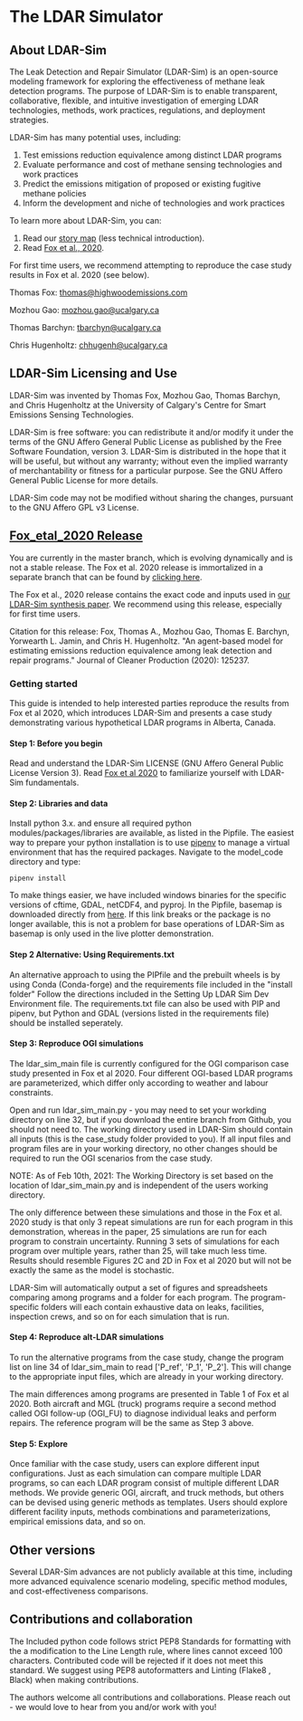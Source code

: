 # The LDAR Simulator
## About LDAR-Sim
The Leak Detection and Repair Simulator (LDAR-Sim) is an open-source modeling framework for exploring the effectiveness of methane leak detection programs. The purpose of LDAR-Sim is to enable transparent, collaborative, flexible, and intuitive investigation of emerging LDAR technologies, methods, work practices, regulations, and deployment strategies.

LDAR-Sim has many potential uses, including: 
  1) Test emissions reduction equivalence among distinct LDAR programs
  2) Evaluate performance and cost of methane sensing technologies and work practices
  3) Predict the emissions mitigation of proposed or existing fugitive methane policies
  4) Inform the development and niche of technologies and work practices

To learn more about LDAR-Sim, you can:
  1) Read our [story map](https://arcg.is/1rXeX10) (less technical introduction).
  2) Read [Fox et al., 2020](https://www.sciencedirect.com/science/article/pii/S0959652620352811).

For first time users, we recommend attempting to reproduce the case study results in Fox et al. 2020 (see below).

Thomas Fox: thomas@highwoodemissions.com

Mozhou Gao: mozhou.gao@ucalgary.ca

Thomas Barchyn: tbarchyn@ucalgary.ca

Chris Hugenholtz: chhugenh@ucalgary.ca

## LDAR-Sim Licensing and Use
LDAR-Sim was invented by Thomas Fox, Mozhou Gao, Thomas Barchyn, and Chris Hugenholtz at the University of Calgary's Centre for Smart Emissions Sensing Technologies. 

LDAR-Sim is free software: you can redistribute it and/or modify it under the terms of the GNU Affero General Public License as published by the Free Software Foundation, version 3. LDAR-Sim is distributed in the hope that it will be useful, but without any warranty; without even the implied warranty of merchantability or fitness for a particular purpose. See the GNU Affero General Public License for more details.

LDAR-Sim code may not be modified without sharing the changes, pursuant to the GNU Affero GPL v3 License.

## [Fox_etal_2020 Release](https://github.com/tarcadius/LDAR_Sim/tree/Fox_etal_2020)
You are currently in the master branch, which is evolving dynamically and is not a stable release. The Fox et al. 2020 release is immortalized in a separate branch that can be found by [clicking here](https://github.com/tarcadius/LDAR_Sim/tree/Fox_etal_2020).

The Fox et al., 2020 release contains the exact code and inputs used in [our LDAR-Sim synthesis paper](https://www.sciencedirect.com/science/article/pii/S0959652620352811). We recommend using this release, especially for first time users.

Citation for this release: Fox, Thomas A., Mozhou Gao, Thomas E. Barchyn, Yorwearth L. Jamin, and Chris H. Hugenholtz. "An agent-based model for estimating emissions reduction equivalence among leak detection and repair programs." Journal of Cleaner Production (2020): 125237.

### Getting started
This guide is intended to help interested parties reproduce the results from Fox et al 2020, which introduces LDAR-Sim and presents a case study demonstrating various hypothetical LDAR programs in Alberta, Canada.

#### Step 1: Before you begin
Read and understand the LDAR-Sim LICENSE (GNU Affero General Public License Version 3).
Read [Fox et al 2020](https://www.sciencedirect.com/science/article/pii/S0959652620352811) to familiarize yourself with LDAR-Sim fundamentals.

#### Step 2: Libraries and data
Install python 3.x. and ensure all required python modules/packages/libraries are available, as listed in the Pipfile.
The easiest way to prepare your python installation is to use [pipenv](https://pipenv.pypa.io/en/latest/) to manage a virtual environment that has the required packages. Navigate to the model_code directory and type: 

`pipenv install`


To make things easier, we have included windows binaries for the specific versions of cftime, GDAL, netCDF4, and pyproj. In the Pipfile, basemap is downloaded directly from [here](https://download.lfd.uci.edu/pythonlibs/s2jqpv5t/basemap-1.2.1-cp37-cp37m-win_amd64.whl). If this link breaks or the package is no longer available, this is not a problem for base operations of LDAR-Sim as basemap is only used in the live plotter demonstration.

#### Step 2 Alternative: Using Requirements.txt
An alternative approach to using the PIPfile and the prebuilt wheels is by using Conda (Conda-forge) and the requirements file included in the "install folder" Follow the directions included in the Setting Up LDAR Sim Dev Environment file. The requirements.txt file can also be used with PIP and pipenv, but Python and GDAL (versions listed in the requirements file) should be installed seperately.

#### Step 3: Reproduce OGI simulations
The ldar_sim_main file is currently configured for the OGI comparison case study presented in Fox et al 2020. Four different OGI-based LDAR programs are parameterized, which differ only according to weather and labour constraints.

Open and run ldar_sim_main.py - you may need to set your workding directory on line 32, but if you download the entire branch from Github, you should not need to. The working directory used in LDAR-Sim should contain all inputs (this is the case_study folder provided to you). If all input files and program files are in your working directory, no other changes should be required to run the OGI scenarios from the case study. 

NOTE: As of Feb 10th, 2021: The Working Directory is set based on the location of ldar_sim_main.py and is independent of the users working directory. 

The only difference between these simulations and those in the Fox et al. 2020 study is that only 3 repeat simulations are run for each program in this demonstration, whereas in the paper, 25 simulations are run for each program to constrain uncertainty. Running 3 sets of simulations for each program over multiple years, rather than 25, will take much less time. Results should resemble Figures 2C and 2D in Fox et al 2020 but will not be exactly the same as the model is stochastic.

LDAR-Sim will automatically output a set of figures and spreadsheets comparing among programs and a folder for each program. The program-specific folders will each contain exhaustive data on leaks, facilities, inspection crews, and so on for each simulation that is run.

#### Step 4: Reproduce alt-LDAR simulations
To run the alternative programs from the case study, change the program list on line 34 of ldar_sim_main to read ['P_ref', 'P_1', 'P_2']. This will change to the appropriate input files, which are already in your working directory.

The main differences among programs are presented in Table 1 of Fox et al 2020. Both aircraft and MGL (truck) programs require a second method called OGI follow-up (OGI_FU) to diagnose individual leaks and perform repairs. The reference program will be the same as Step 3 above.

#### Step 5: Explore
Once familiar with the case study, users can explore different input configurations. Just as each simulation can compare multiple LDAR programs, so can each LDAR program consist of multiple different LDAR methods. We provide generic OGI, aircraft, and truck methods, but others can be devised using generic methods as templates. Users should explore different facility inputs, methods combinations and parameterizations, empirical emissions data, and so on.

## Other versions
Several LDAR-Sim advances are not publicly available at this time, including more advanced equivalence scenario modeling, specific method modules, and cost-effectiveness comparisons.

## Contributions and collaboration
The Included python code follows strict PEP8 Standards for formatting with the a modification to the Line Length rule, where lines cannot exceed 100 characters. Contributed code will be rejected if it does not meet this standard. We suggest using PEP8 autoformatters and Linting (Flake8 , Black) when making contributions.

The authors welcome all contributions and collaborations. Please reach out - we would love to hear from you and/or work with you!   
